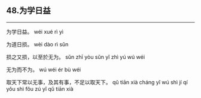 ## 48.为学日益
---


<ruby><rbc><rb> 为学日益。 </rb></rbc>
  <rtc><rt>wéi xué rì yì</rt></rtc>
</ruby>

<ruby><rbc><rb> 为道日损。 </rb></rbc>
  <rtc><rt>wèi dào rì sǔn</rt></rtc>
</ruby>

<ruby><rbc><rb> 损之又损，以至於无为。 </rb></rbc>
  <rtc><rt>sǔn zhī yòu sǔn yǐ zhì yú wú wéi</rt></rtc>
</ruby>

<ruby><rbc><rb> 无为而不为。 </rb></rbc>
  <rtc><rt>wú wéi ér bù wéi</rt></rtc>
</ruby>

<ruby><rbc><rb> 取天下常以无事，及其有事，不足以取天下。 </rb></rbc>
  <rtc><rt>qǔ tiān xià cháng yǐ wú shì jí qí yǒu shì fǒu zú yǐ qǔ tiān xià</rt></rtc>
</ruby>

<ruby><rbc><rb>  </rb></rbc>
  <rtc><rt></rt></rtc>
</ruby>

